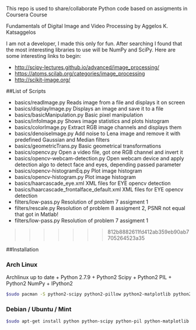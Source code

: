 This repo is used to share/collaborate Python code based on assigments in  Coursera Course 


Fundamentals of Digital Image and Video Processing
by Aggelos K. Katsaggelos

I am not a developer, I made this only for fun. After searching I found that the most interesting libraries to use will be NumPy and SciPy.
Here are some interesting links to begin:

* http://scipy-lectures.github.io/advanced/image_processing/
* https://atoms.scilab.org/categories/image_processing
* http://scikit-image.org/

##List of Scripts

- basics/readImage.py           Reads image from a file and displays it on screen
- basics/displayImage.py        Displays an image and save it to a file
- basics/basicManipulation.py   Basic pixel manipulation
- basics/infoImage.py           Shows image statistics and plots histogram
- basics/colorImage.py          Extract RGB image channels and displays them
- basics/denoiseImage.py	Add noise to Lena image and remove it with predefined Gaussian and Median filters
- basics/geometricTrans.py	Basic geometrical transformations
- basics/opencv.py		Open a video file, got one RGB channel and invert it
- basics/opencv-webcam-detection.py Open webcam device and apply detection algo to detect face and eyes, depending passed parameter
- basics/opencv-histogramEq.py  Plot image histogram
- basics/opencv-histogram.py    Plot image histogram
- basics/haarcascade_eye.xml    XML files for EYE opencv detection
- basics/haarcascade_frontalface_default.xml	XML files for EYE opencv detection
- filters/low-pass.py		Resolution of problem 7 assigment 1
- filters/rescale.py            Resolution of problem 8 assigment 2, PSNR not equal that got in Matlab!
- filters/low-pass.py		Resolution of problem 7 assigment 1
>>>>>>> 812b8882611fd412ab359eb90ab7705264523a35


##Installation

### Arch Linux
Archlinux up to date + Python 2.7.9 + Python2 Scipy + Python2 PIL + Python2 NumPy + IPython2

```sh
$sudo pacman -S python2-scipy python2-pillow python2-matplotlib python2-numpy
```

### Debian / Ubuntu / Mint
```sh
$sudo apt-get install python python-scipy python-pil python-matplotlib python-numpy
```

